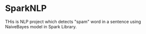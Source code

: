 # SparkNLP

THis is NLP project which detects "spam" word in a sentence using NaiveBayes model in Spark Library.

